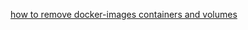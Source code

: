 [how to remove docker-images containers and volumes](https://www.digitalocean.com/community/tutorials/how-to-remove-docker-images-containers-and-volumes)
